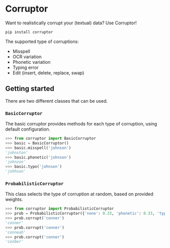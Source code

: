 # Corruptor

Want to realistically corrupt your (textual) data? Use Corruptor!

```shell
pip install corruptor
```

The supported type of corruptions:

- Misspell
- OCR variation
- Phonetic variation
- Typing error
- Edit (insert, delete, replace, swap)

## Getting started
There are two different classes that can be used.

### `BasicCorruptor`
The basic corruptor provides methods for each type of corruption, using default configuration.

```python
>>> from corruptor import BasicCorruptor
>>> basic = BasicCorruptor()
>>> basic.misspell('johnson')
'johnston'
>>> basic.phonetic('johnson')
'johnzon'
>>> basic.typo('johnson')
'johhson'
```

### `ProbabilisticCorruptor`
This class selects the type of corruption at random, based on provided weights.

```python
>>> from corruptor import ProbabilisticCorruptor
>>> prob = ProbabilisticCorruptor({'none': 0.33, 'phonetic': 0.33, 'typo': 0.33})
>>> prob.corrupt('conner')
'conner'
>>> prob.corrupt('conner')
'conneah'
>>> prob.corrupt('conner')
'conber'
```
